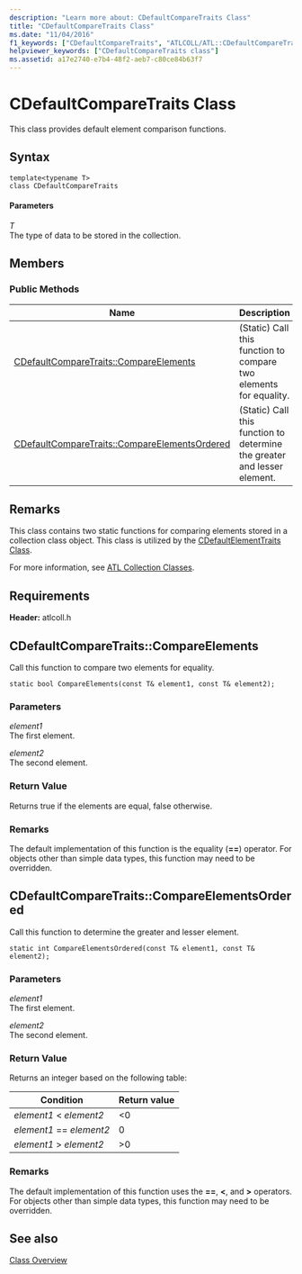 ```yaml
---
description: "Learn more about: CDefaultCompareTraits Class"
title: "CDefaultCompareTraits Class"
ms.date: "11/04/2016"
f1_keywords: ["CDefaultCompareTraits", "ATLCOLL/ATL::CDefaultCompareTraits", "ATLCOLL/ATL::CDefaultCompareTraits::CompareElements", "ATLCOLL/ATL::CDefaultCompareTraits::CompareElementsOrdered"]
helpviewer_keywords: ["CDefaultCompareTraits class"]
ms.assetid: a17e2740-e7b4-48f2-aeb7-c80ce84b63f7
---
```

# CDefaultCompareTraits Class

This class provides default element comparison functions.

## Syntax

```
template<typename T>
class CDefaultCompareTraits
```

#### Parameters

*T*<br/>
The type of data to be stored in the collection.

## Members

### Public Methods

|Name|Description|
|----------|-----------------|
|[CDefaultCompareTraits::CompareElements](#compareelements)|(Static) Call this function to compare two elements for equality.|
|[CDefaultCompareTraits::CompareElementsOrdered](#compareelementsordered)|(Static) Call this function to determine the greater and lesser element.|

## Remarks

This class contains two static functions for comparing elements stored in a collection class object. This class is utilized by the [CDefaultElementTraits Class](../../atl/reference/cdefaultelementtraits-class.md).

For more information, see [ATL Collection Classes](../../atl/atl-collection-classes.md).

## Requirements

**Header:** atlcoll.h

## <a name="compareelements"></a> CDefaultCompareTraits::CompareElements

Call this function to compare two elements for equality.

```
static bool CompareElements(const T& element1, const T& element2);
```

### Parameters

*element1*<br/>
The first element.

*element2*<br/>
The second element.

### Return Value

Returns true if the elements are equal, false otherwise.

### Remarks

The default implementation of this function is the equality (**==**) operator. For objects other than simple data types, this function may need to be overridden.

## <a name="compareelementsordered"></a> CDefaultCompareTraits::CompareElementsOrdered

Call this function to determine the greater and lesser element.

```
static int CompareElementsOrdered(const T& element1, const T& element2);
```

### Parameters

*element1*<br/>
The first element.

*element2*<br/>
The second element.

### Return Value

Returns an integer based on the following table:

|Condition|Return value|
|---------------|------------------|
|*element1* < *element2*|<0|
|*element1* == *element2*|0|
|*element1* > *element2*|>0|

### Remarks

The default implementation of this function uses the **==**, **\<**, and **>** operators. For objects other than simple data types, this function may need to be overridden.

## See also

[Class Overview](../../atl/atl-class-overview.md)
